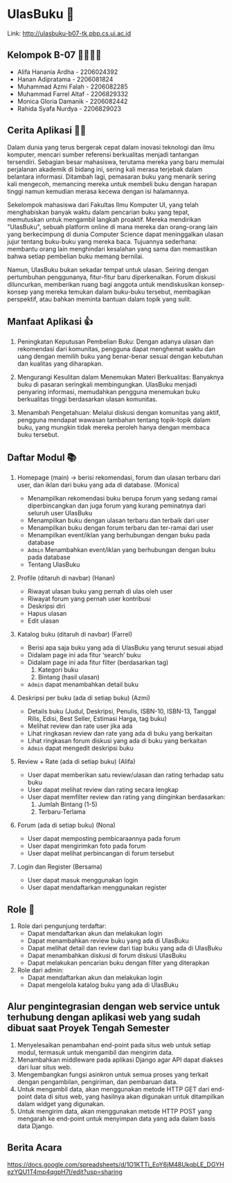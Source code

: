 # UlasBuku 📖
Link: http://ulasbuku-b07-tk.pbp.cs.ui.ac.id


## Kelompok B-07 💁‍♂️💁‍♀️
- Alifa Hanania Ardha - 2206024392<br>
- Hanan Adipratama - 2206081824<br>
- Muhammad Azmi Falah - 2206082285<br>
- Muhammad Farrel Altaf - 2206829332<br>
- Monica Gloria Damanik - 2206082442<br>
- Rahida Syafa Nurdya - 2206829023

## Cerita Aplikasi 👨‍💻
Dalam dunia yang terus bergerak cepat dalam inovasi teknologi dan ilmu komputer, mencari sumber referensi berkualitas menjadi tantangan tersendiri. Sebagian besar mahasiswa, terutama mereka yang baru memulai perjalanan akademik di bidang ini, sering kali merasa terjebak dalam belantara informasi. Ditambah lagi, pemasaran buku yang menarik sering kali mengecoh, memancing mereka untuk membeli buku dengan harapan tinggi namun kemudian merasa kecewa dengan isi halamannya.

Sekelompok mahasiswa dari Fakultas Ilmu Komputer UI, yang telah menghabiskan banyak waktu dalam pencarian buku yang tepat, memutuskan untuk mengambil langkah proaktif. Mereka mendirikan "UlasBuku", sebuah platform online di mana mereka dan orang-orang lain yang berkecimpung di dunia Computer Science dapat meninggalkan ulasan jujur tentang buku-buku yang mereka baca. Tujuannya sederhana: membantu orang lain menghindari kesalahan yang sama dan memastikan bahwa setiap pembelian buku memang bernilai.

Namun, UlasBuku bukan sekadar tempat untuk ulasan. Seiring dengan pertumbuhan penggunanya, fitur-fitur baru diperkenalkan. Forum diskusi diluncurkan, memberikan ruang bagi anggota untuk mendiskusikan konsep-konsep yang mereka temukan dalam buku-buku tersebut, membagikan perspektif, atau bahkan meminta bantuan dalam topik yang sulit.


## Manfaat Aplikasi 👍
1. Peningkatan Keputusan Pembelian Buku: Dengan adanya ulasan dan rekomendasi dari komunitas, pengguna dapat menghemat waktu dan uang dengan memilih buku yang benar-benar sesuai dengan kebutuhan dan kualitas yang diharapkan.

2. Mengurangi Kesulitan dalam Menemukan Materi Berkualitas: Banyaknya buku di pasaran seringkali membingungkan. UlasBuku menjadi penyaring informasi, memudahkan pengguna menemukan buku berkualitas tinggi berdasarkan ulasan komunitas.

3. Menambah Pengetahuan: Melalui diskusi dengan komunitas yang aktif, pengguna mendapat wawasan tambahan tentang topik-topik dalam buku, yang mungkin tidak mereka peroleh hanya dengan membaca buku tersebut.

## Daftar Modul 📚
1. Homepage (main) -> berisi rekomendasi, forum dan ulasan terbaru dari user, dan iklan dari buku yang ada di database. (Monica)
    - Menampilkan rekomendasi buku berupa forum yang sedang ramai diperbincangkan dan juga forum yang kurang peminatnya dari seluruh user UlasBuku 
    - Menampilkan buku dengan ulasan terbaru dan terbaik dari user 
    - Menampilkan buku dengan forum terbaru dan ter-ramai dari user 
    - Menampilkan event/iklan yang berhubungan dengan buku pada database 
    - `Admin` Menambahkan event/iklan yang berhubungan dengan buku pada database 
    - Tentang UlasBuku 
    

2. Profile (ditaruh di navbar) (Hanan)
    - Riwayat ulasan buku yang pernah di ulas oleh user 
    - Riwayat forum yang pernah user kontribusi 
    - Deskripsi diri 
    - Hapus ulasan 
    - Edit ulasan 

3. Katalog buku (ditaruh di navbar) (Farrel)
    - Berisi apa saja buku yang ada di UlasBuku yang terurut sesuai abjad 
    - Didalam page ini ada fitur ‘search’ buku 
    - Didalam page ini ada fitur filter (berdasarkan tag)
        1. Kategori buku
        2. Bintang (hasil ulasan)
    - `Admin` dapat menambahkan detail buku 

4. Deskripsi per buku (ada di setiap buku) (Azmi)
    - Details buku (Judul, Deskripsi, Penulis, ISBN-10, ISBN-13, Tanggal Rilis, Edisi, Best Seller, Estimasi Harga, tag buku) 
    - Melihat review dan rate user jika ada 
    - Lihat ringkasan review dan rate yang ada di buku yang berkaitan 
    - Lihat ringkasan forum diskusi yang ada di buku yang berkaitan 
    - `Admin` dapat mengedit deskripsi buku 

5. Review + Rate (ada di setiap buku) (Alifa)
    - User dapat memberikan satu review/ulasan dan rating terhadap satu buku 
    - User dapat melihat review dan rating secara lengkap 
    - User dapat memfilter review dan rating yang diinginkan berdasarkan: 
        1. Jumlah Bintang (1-5) 
        2. Terbaru-Terlama

6. Forum (ada di setiap buku) (Nona)
    - User dapat memposting pembicaraannya pada forum 
    - User dapat mengirimkan foto pada forum 
    - User dapat melihat perbincangan di forum tersebut 

7. Login dan Register (Bersama)
    - User dapat masuk menggunakan login 
    - User dapat mendaftarkan menggunakan register 

## Role 👥
1. Role dari pengunjung terdaftar: 
    - Dapat mendaftarkan akun dan melakukan login
    - Dapat menambahkan review buku yang ada di UlasBuku 
    - Dapat melihat detail dan review dari tiap buku yang ada di UlasBuku
    - Dapat menambahkan diskusi di forum diskusi UlasBuku
    - Dapat melakukan pencarian buku dengan filter yang diterapkan
2. Role dari admin:
    - Dapat mendaftarkan akun dan melakukan login
    - Dapat mengelola katalog buku yang ada di UlasBuku

## Alur pengintegrasian dengan web service untuk terhubung dengan aplikasi web yang sudah dibuat saat Proyek Tengah Semester
1. Menyelesaikan penambahan end-point pada situs web untuk setiap modul, termasuk untuk mengambil dan mengirim data.
2. Menambahkan middleware pada aplikasi Django agar API dapat diakses dari luar situs web.
3. Mengembangkan fungsi asinkron untuk semua proses yang terkait dengan pengambilan, pengiriman, dan pembaruan data.
4. Untuk mengambil data, akan menggunakan metode HTTP GET dari end-point data di situs web, yang hasilnya akan digunakan untuk ditampilkan dalam widget yang digunakan.
5. Untuk mengirim data, akan menggunakan metode HTTP POST yang mengarah ke end-point untuk menyimpan data yang ada dalam basis data Django.
			      
## Berita Acara
https://docs.google.com/spreadsheets/d/1O1KTTi_EoY6jM48UkqbLE_DGYHezYQU1T4mp4qgpH7I/edit?usp=sharing

